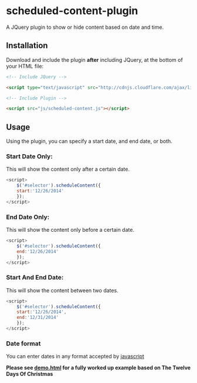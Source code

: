# scheduled-content-plugin

A JQuery plugin to show or hide content based on date and time.

## Installation

Download and include the plugin **after** including JQuery, at the bottom of your HTML file:

``` html
<!-- Include JQuery -->

<script type="text/javascript" src="http://cdnjs.cloudflare.com/ajax/libs/jquery/2.1.1/jquery.min.js"></script>

<!-- Include Plugin -->

<script src="js/scheduled-content.js"></script>
```

## Usage

Using the plugin, you can specify a start date, and end date, or both.

### Start Date Only:

This will show the content only after a certain date.

``` javascript
<script>
	$('#selector').scheduleContent({
	start:'12/26/2014'
	});
</script>
```

### End Date Only:

This will show the content only before a certain date.

``` javascript
<script>
	$('#selector').scheduleContent({
	end:'12/26/2014'
	});
</script>
```

### Start And End Date:

This will show the content between two dates.

``` javascript
<script>
	$('#selector').scheduleContent({
	start:'12/26/2014',
	end:'12/31/2014'
	});
</script>
```

### Date format

You can enter dates in any format accepted by [javascript](http://msdn.microsoft.com/en-us/library/ie/ff743760%28v=vs.94%29.aspx)

**Please see [demo.html](https://github.com/55sketch/scheduled-content-plugin/blob/master/demo.html) for a fully worked up example based on The Twelve Days Of Christmas**
